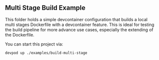 ## Multi Stage Build Example

This folder holds a simple devcontainer configuration that builds a local multi stages Dockerfile with a devcontainer feature. This is ideal for testing the build pipeline for more advance use cases, especially the extending of the Dockerfile. 

You can start this project via:
```
devpod up ./examples/build-multi-stage
```
